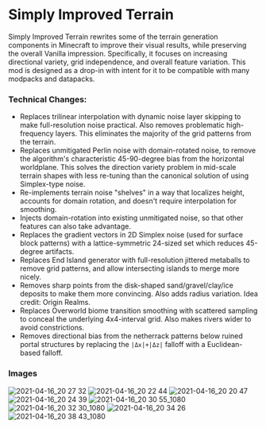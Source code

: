 # Simply Improved Terrain

Simply Improved Terrain rewrites some of the terrain generation components in Minecraft to improve their visual results, while preserving the overall Vanilla impression. Specifically, it focuses on increasing directional variety, grid independence, and overall feature variation. This mod is designed as a drop-in with intent for it to be compatible with many modpacks and datapacks.

### Technical Changes:

- Replaces trilinear interpolation with dynamic noise layer skipping to make full-resolution noise practical. Also removes problematic high-frequency layers. This eliminates the majority of the grid patterns from the terrain.
- Replaces unmitigated Perlin noise with domain-rotated noise, to remove the algorithm's characteristic 45-90-degree bias from the horizontal worldplane. This solves the direction variety problem in mid-scale terrain shapes with less re-tuning than the canonical solution of using Simplex-type noise.
- Re-implements terrain noise "shelves" in a way that localizes height, accounts for domain rotation, and doesn't require interpolation for smoothing.
- Injects domain-rotation into existing unmitigated noise, so that other features can also take advantage.
- Replaces the gradient vectors in 2D Simplex noise (used for surface block patterns) with a lattice-symmetric 24-sized set which reduces 45-degree artifacts.
- Replaces End Island generator with full-resolution jittered metaballs to remove grid patterns, and allow intersecting islands to merge more nicely.
- Removes sharp points from the disk-shaped sand/gravel/clay/ice deposits to make them more convincing. Also adds radius variation. Idea credit: Origin Realms.
- Replaces Overworld biome transition smoothing with scattered sampling to conceal the underlying 4x4-interval grid. Also makes rivers wider to avoid constrictions.
- Removes directional bias from the netherrack patterns below ruined portal structures by replacing the `|Δx|+|Δz|` falloff with a Euclidean-based falloff.

### Images

![2021-04-16_20 27 32](https://user-images.githubusercontent.com/8829856/115096752-73fb7400-9ef4-11eb-8dc9-e6347c963d5e.png)
![2021-04-16_20 22 44](https://user-images.githubusercontent.com/8829856/115096627-fd5e7680-9ef3-11eb-834f-55f6f5c4e8c8.png)
![2021-04-16_20 20 47](https://user-images.githubusercontent.com/8829856/115096624-f9caef80-9ef3-11eb-8fd0-b7b0bf8ce9ac.png)
![2021-04-16_20 24 39](https://user-images.githubusercontent.com/8829856/115096631-ffc0d080-9ef3-11eb-8455-2f71ee012821.png)
![2021-04-16_20 30 55_1080](https://user-images.githubusercontent.com/8829856/115096694-4282a880-9ef4-11eb-8734-7bfa6853adaa.png)
![2021-04-16_20 32 30_1080](https://user-images.githubusercontent.com/8829856/115096698-43b3d580-9ef4-11eb-8daa-1d23c15653ed.png)
![2021-04-16_20 34 26](https://user-images.githubusercontent.com/8829856/115096703-48788980-9ef4-11eb-9456-d29c2596ea9a.png)
![2021-04-16_20 38 43_1080](https://user-images.githubusercontent.com/8829856/115096735-6219d100-9ef4-11eb-8ded-8aa2bfc45607.png)